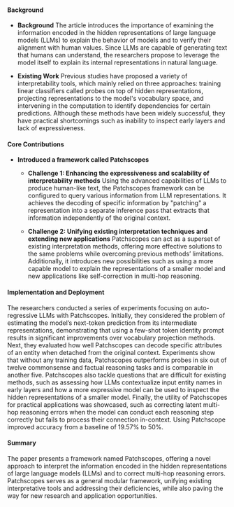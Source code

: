#### Background
- **Background**
The article introduces the importance of examining the information encoded in the hidden representations of large language models (LLMs) to explain the behavior of models and to verify their alignment with human values. Since LLMs are capable of generating text that humans can understand, the researchers propose to leverage the model itself to explain its internal representations in natural language.

- **Existing Work**
Previous studies have proposed a variety of interpretability tools, which mainly relied on three approaches: training linear classifiers called probes on top of hidden representations, projecting representations to the model's vocabulary space, and intervening in the computation to identify dependencies for certain predictions. Although these methods have been widely successful, they have practical shortcomings such as inability to inspect early layers and lack of expressiveness.

#### Core Contributions
  - **Introduced a framework called Patchscopes**
    - **Challenge 1: Enhancing the expressiveness and scalability of interpretability methods**
        Using the advanced capabilities of LLMs to produce human-like text, the Patchscopes framework can be configured to query various information from LLM representations. It achieves the decoding of specific information by "patching" a representation into a separate inference pass that extracts that information independently of the original context.

    - **Challenge 2: Unifying existing interpretation techniques and extending new applications**
        Patchscopes can act as a superset of existing interpretation methods, offering more effective solutions to the same problems while overcoming previous methods’ limitations. Additionally, it introduces new possibilities such as using a more capable model to explain the representations of a smaller model and new applications like self-correction in multi-hop reasoning.

#### Implementation and Deployment
The researchers conducted a series of experiments focusing on auto-regressive LLMs with Patchscopes. Initially, they considered the problem of estimating the model’s next-token prediction from its intermediate representations, demonstrating that using a few-shot token identity prompt results in significant improvements over vocabulary projection methods. Next, they evaluated how well Patchscopes can decode specific attributes of an entity when detached from the original context. Experiments show that without any training data, Patchscopes outperforms probes in six out of twelve commonsense and factual reasoning tasks and is comparable in another five. Patchscopes also tackle questions that are difficult for existing methods, such as assessing how LLMs contextualize input entity names in early layers and how a more expressive model can be used to inspect the hidden representations of a smaller model. Finally, the utility of Patchscopes for practical applications was showcased, such as correcting latent multi-hop reasoning errors when the model can conduct each reasoning step correctly but fails to process their connection in-context. Using Patchscope improved accuracy from a baseline of 19.57% to 50%.

#### Summary
The paper presents a framework named Patchscopes, offering a novel approach to interpret the information encoded in the hidden representations of large language models (LLMs) and to correct multi-hop reasoning errors. Patchscopes serves as a general modular framework, unifying existing interpretative tools and addressing their deficiencies, while also paving the way for new research and application opportunities.